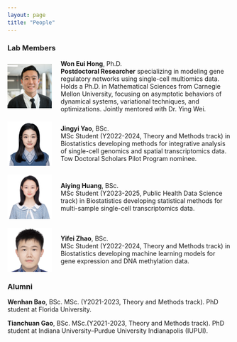 ```yaml
---
layout: page
title: "People"
---
```


### Lab Members

<div style="display: flex; align-items: center; margin-bottom: 20px;">
  <img src="../images/woneuih11.jpg" alt="Won Eui Hong" style="width: 100px; margin-right: 20px;">
  <div>
    <strong>Won Eui Hong</strong>, Ph.D. <br/>
    <strong>Postdoctoral Researcher</strong> specializing in modeling gene regulatory networks using single-cell multiomics data. Holds a Ph.D. in Mathematical Sciences from Carnegie Mellon University, focusing on asymptotic behaviors of dynamical systems, variational techniques, and optimizations. Jointly mentored with Dr. Ying Wei. 
  </div>
</div>

<div style="display: flex; align-items: center; margin-bottom: 20px;">
   <img src="../images/Jingyi_Yao.png" alt="Jingyi Yao" style="width: 100px; margin-right: 20px;">
  <div>
    <strong>Jingyi Yao</strong>, BSc. <br/>
    </strong>MSc Student</strong> (Y2022-2024, Theory and Methods track) in Biostatistics developing methods for integrative analysis of single-cell genomics and spatial transcriptomics data. Tow Doctoral Scholars Pilot Program nominee.
  </div>
</div>

<div style="display: flex; align-items: center; margin-bottom: 20px;">
  <img src="../images/Aiying_Huang.png" alt="Aiying Huang" style="width: 100px; margin-right: 20px;">
  <div>
    <strong>Aiying Huang</strong>, BSc. <br/>
    </strong>MSc Student</strong> (Y2023-2025, Public Health Data Science track) in Biostatistics developing statistical methods for multi-sample single-cell transcriptomics data.
  </div>
</div>

<div style="display: flex; align-items: center; margin-bottom: 20px;">
  <img src="../images/Yifei_Zhao.png" alt="Yifei Zhao" style="width: 100px; margin-right: 20px;">
  <div>
    <strong>Yifei Zhao</strong>, BSc. <br/>
    </strong>MSc Student</strong> (Y2022-2024, Theory and Methods track) in Biostatistics developing machine learning models for gene expression and DNA methylation data.
  </div>
</div>

### Alumni

**Wenhan Bao**, BSc. MSc. (Y2021-2023, Theory and Methods track). PhD student at Florida University.<br/>

**Tianchuan Gao**, BSc. MSc.(Y2021-2023, Theory and Methods track). PhD student at Indiana University–Purdue University Indianapolis (IUPUI). <br/>
